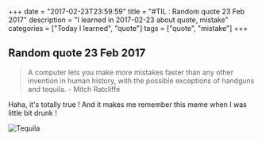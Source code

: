 +++
date = "2017-02-23T23:59:59"
title = "#TIL : Random quote 23 Feb 2017"
description = "I learned in 2017-02-23 about quote, mistake"
categories = ["Today I learned", "quote"]
tags = ["quote", "mistake"]
+++



## Random quote 23 Feb 2017

> A computer lets you make more mistakes faster than any other invention in human history, with the possible exceptions of handguns and tequila. - Mitch Ratcliffe

Haha, it's totally true ! And it makes me remember this meme when I was little bit drunk !

![Tequila](https://cloud.githubusercontent.com/assets/4528223/23245595/4094b488-f9c0-11e6-875f-8727e253964d.jpg)
